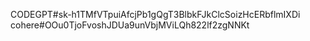 CODEGPT#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
cohere#OOu0TjoFvoshJDUa9unVbjMViLQh822lf2zgNNKt